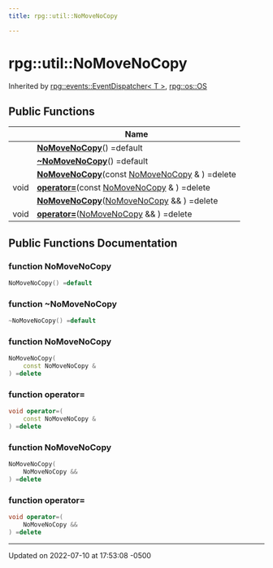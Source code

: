 ```yaml
---
title: rpg::util::NoMoveNoCopy

---
```


# rpg::util::NoMoveNoCopy





Inherited by [rpg::events::EventDispatcher< T >](/engine/Classes/classrpg_1_1events_1_1_event_dispatcher/), [rpg::os::OS](/engine/Classes/classrpg_1_1os_1_1_o_s/)

## Public Functions

|                | Name           |
| -------------- | -------------- |
| | **[NoMoveNoCopy](/engine/Classes/classrpg_1_1util_1_1_no_move_no_copy/#function-nomovenocopy)**() =default |
| | **[~NoMoveNoCopy](/engine/Classes/classrpg_1_1util_1_1_no_move_no_copy/#function-~nomovenocopy)**() =default |
| | **[NoMoveNoCopy](/engine/Classes/classrpg_1_1util_1_1_no_move_no_copy/#function-nomovenocopy)**(const [NoMoveNoCopy](/engine/Classes/classrpg_1_1util_1_1_no_move_no_copy/) & ) =delete |
| void | **[operator=](/engine/Classes/classrpg_1_1util_1_1_no_move_no_copy/#function-operator=)**(const [NoMoveNoCopy](/engine/Classes/classrpg_1_1util_1_1_no_move_no_copy/) & ) =delete |
| | **[NoMoveNoCopy](/engine/Classes/classrpg_1_1util_1_1_no_move_no_copy/#function-nomovenocopy)**([NoMoveNoCopy](/engine/Classes/classrpg_1_1util_1_1_no_move_no_copy/) && ) =delete |
| void | **[operator=](/engine/Classes/classrpg_1_1util_1_1_no_move_no_copy/#function-operator=)**([NoMoveNoCopy](/engine/Classes/classrpg_1_1util_1_1_no_move_no_copy/) && ) =delete |

## Public Functions Documentation

### function NoMoveNoCopy

```cpp
NoMoveNoCopy() =default
```


### function ~NoMoveNoCopy

```cpp
~NoMoveNoCopy() =default
```


### function NoMoveNoCopy

```cpp
NoMoveNoCopy(
    const NoMoveNoCopy & 
) =delete
```


### function operator=

```cpp
void operator=(
    const NoMoveNoCopy & 
) =delete
```


### function NoMoveNoCopy

```cpp
NoMoveNoCopy(
    NoMoveNoCopy && 
) =delete
```


### function operator=

```cpp
void operator=(
    NoMoveNoCopy && 
) =delete
```


-------------------------------

Updated on 2022-07-10 at 17:53:08 -0500